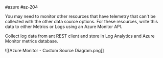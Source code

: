 #azure #az-204 

You may need to monitor other resources that have telemetry that can't be collected with the other data source options.
For these resources, write this data to either Metrics or Logs using an Azure Monitor API.

Collect log data from ant REST client and store in Log Analytics and Azure Monitor metrics database.

![[Azure Monitor - Custom Source Diagram.png]]